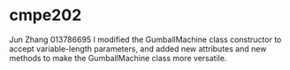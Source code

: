 # cmpe202
Jun Zhang 013786695
I modified the GumballMachine class constructor to accept variable-length parameters, and added new attributes and new methods to make the GumballMachine class more versatile.
